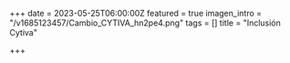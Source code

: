 +++
date = 2023-05-25T06:00:00Z
featured = true
imagen_intro = "/v1685123457/Cambio_CYTIVA_hn2pe4.png"
tags = []
title = "Inclusión Cytiva"

+++